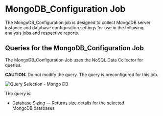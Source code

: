 # MongoDB\_Configuration Job

The MongoDB\_Configuration job is designed to collect MongoDB server instance and database configuration settings for use in the following analysis jobs and respective reports.

## Queries for the MongoDB\_Configuration Job

The MongoDB\_Configuration Job uses the NoSQL Data Collector for queries.

__CAUTION:__ Do not modify the query. The query is preconfigured for this job.

![Query Selection - Mongo DB](/img/product_docs/accessanalyzer/accessanalyzer/enterpriseauditor/solutions/databases/mongodb/collection/configurationjob.png)

The query is:

- Database Sizing — Returns size details for the selected MongoDB databases
